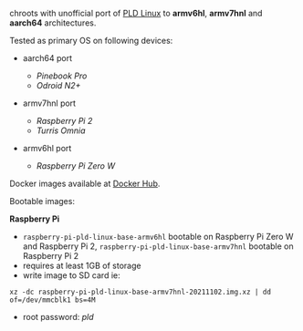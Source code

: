 chroots with unofficial port of [PLD Linux](https://www.pld-linux.org) to **armv6hl**, **armv7hnl** and **aarch64** architectures.

Tested as primary OS on following devices:
* aarch64 port
  * *Pinebook Pro*
  * *Odroid N2+*

* armv7hnl port
  * *Raspberry Pi 2*
  * *Turris Omnia*

* armv6hl port
  * *Raspberry Pi Zero W*

Docker images available at [Docker Hub](https://hub.docker.com/u/jpalus).

Bootable images:

**Raspberry Pi**
* `raspberry-pi-pld-linux-base-armv6hl` bootable on Raspberry Pi Zero W and Raspberry Pi 2, `raspberry-pi-pld-linux-base-armv7hnl` bootable on Raspberry Pi 2
* requires at least 1GB of storage
* write image to SD card ie:
```
xz -dc raspberry-pi-pld-linux-base-armv7hnl-20211102.img.xz | dd of=/dev/mmcblk1 bs=4M
```
* root password: *pld*
